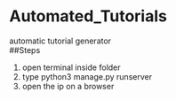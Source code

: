 # Automated_Tutorials
automatic tutorial generator\
##Steps
1.  open terminal inside folder
2.  type python3 manage.py runserver
3.  open the ip on a browser
